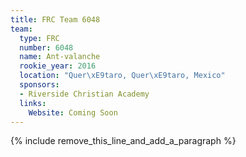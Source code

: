 ```yaml
---
title: FRC Team 6048
team:
  type: FRC
  number: 6048
  name: Ant-valanche
  rookie_year: 2016
  location: "Quer\xE9taro, Quer\xE9taro, Mexico"
  sponsors:
  - Riverside Christian Academy
  links:
    Website: Coming Soon
---
```


{% include remove_this_line_and_add_a_paragraph %}